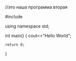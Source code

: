 //это наша программа  вторая

#include <iostream>

using namespace std;

int main()
{
    cout<<"Hello World";

    return 0;
}
